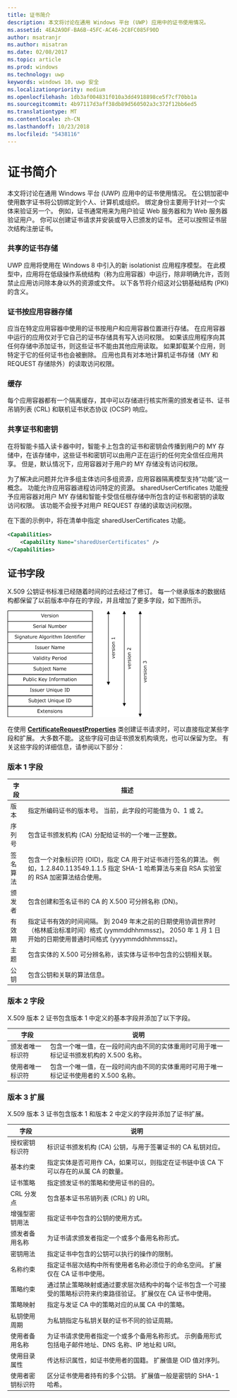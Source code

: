 ```yaml
---
title: 证书简介
description: 本文将讨论在通用 Windows 平台 (UWP) 应用中的证书使用情况。
ms.assetid: 4EA2A9DF-BA6B-45FC-AC46-2C8FC085F90D
author: msatranjr
ms.author: misatran
ms.date: 02/08/2017
ms.topic: article
ms.prod: windows
ms.technology: uwp
keywords: windows 10，uwp 安全
ms.localizationpriority: medium
ms.openlocfilehash: 1db3af004831f010a3dd4918898ce5f7cf70bb1a
ms.sourcegitcommit: 4b97117d3aff38db89d560502a3c372f12bb6ed5
ms.translationtype: MT
ms.contentlocale: zh-CN
ms.lasthandoff: 10/23/2018
ms.locfileid: "5438116"
---
```

# <a name="intro-to-certificates"></a>证书简介




本文将讨论在通用 Windows 平台 (UWP) 应用中的证书使用情况。 在公钥加密中使用数字证书将公钥绑定到个人、计算机或组织。 绑定身份主要用于针对一个实体来验证另一个。 例如，证书通常用来为用户验证 Web 服务器和为 Web 服务器验证用户。 你可以创建证书请求并安装或导入已颁发的证书。 还可以按照证书层次结构注册证书。

### <a name="shared-certificate-stores"></a>共享的证书存储

UWP 应用将使用在 Windows 8 中引入的新 isolationist 应用程序模型。 在此模型中，应用将在低级操作系统结构（称为应用容器）中运行，除非明确允许，否则禁止应用访问除本身以外的资源或文件。 以下各节将介绍这对公钥基础结构 (PKI) 的含义。

### <a name="certificate-storage-per-app-container"></a>证书按应用容器存储

应当在特定应用容器中使用的证书按用户和应用容器位置进行存储。 在应用容器中运行的应用仅对于它自己的证书存储具有写入访问权限。 如果该应用程序向其任何存储中添加证书，则这些证书不能由其他应用读取。 如果卸载某个应用，则特定于它的任何证书也会被删除。 应用也具有对本地计算机证书存储（MY 和 REQUEST 存储除外）的读取访问权限。

### <a name="cache"></a>缓存

每个应用容器都有一个隔离缓存，其中可以存储进行核实所需的颁发者证书、证书吊销列表 (CRL) 和联机证书状态协议 (OCSP) 响应。

### <a name="shared-certificates-and-keys"></a>共享证书和密钥

在将智能卡插入读卡器中时，智能卡上包含的证书和密钥会传播到用户的 MY 存储中，在该存储中，这些证书和密钥可以由用户正在运行的任何完全信任应用共享。 但是，默认情况下，应用容器对于用户的 MY 存储没有访问权限。

为了解决此问题并允许多组主体访问多组资源，应用容器隔离模型支持“功能”这一概念。 功能允许应用容器进程访问特定的资源。 sharedUserCertificates 功能授予应用容器对用户 MY 存储和智能卡受信任根存储中所包含的证书和密钥的读取访问权限。 该功能不会授予对用户 REQUEST 存储的读取访问权限。

在下面的示例中，将在清单中指定 sharedUserCertificates 功能。

```xml
<Capabilities>
    <Capability Name="sharedUserCertificates" />
</Capabilities>
```

## <a name="certificate-fields"></a>证书字段


X.509 公钥证书标准已经随着时间的过去经过了修订。 每一个继承版本的数据结构都保留了以前版本中存在的字段，并且增加了更多字段，如下图所示。

![x.509 证书版本 1、2 和 3](images/x509certificateversions.png)

在使用 [**CertificateRequestProperties**](https://msdn.microsoft.com/library/windows/apps/br212079) 类创建证书请求时，可以直接指定某些字段和扩展。 大多数不能。 这些字段可由证书颁发机构填充，也可以保留为空。 有关这些字段的详细信息，请参阅以下部分：

### <a name="version-1-fields"></a>版本 1 字段

| 字段 | 描述 |
|-------|-------------|
| 版本 | 指定所编码证书的版本号。 当前，此字段的可能值为 0、1 或 2。 |
| 序列号 | 包含证书颁发机构 (CA) 分配给证书的一个唯一正整数。 |
| 签名算法 | 包含一个对象标识符 (OID)，指定 CA 用于对证书进行签名的算法。 例如，1.2.840.113549.1.1.5 指定 SHA-1 哈希算法与来自 RSA 实验室的 RSA 加密算法结合使用。 |
| 颁发者 | 包含创建和签名证书的 CA 的 X.500 可分辨名称 (DN)。 |
| 有效期 | 指定证书有效的时间间隔。 到 2049 年末之前的日期使用协调世界时（格林威治标准时间）格式 (yymmddhhmmssz)。 2050 年 1 月 1 日开始的日期使用普通时间格式 (yyyymmddhhmmssz)。 |
| 主题 | 包含实体的 X.500 可分辨名称，该实体与证书中包含的公钥相关联。 |
| 公钥 | 包含公钥和关联的算法信息。 |

### <a name="version-2-fields"></a>版本 2 字段

X.509 版本 2 证书包含版本 1 中定义的基本字段并添加了以下字段。

| 字段 | 说明 |
|-------|-------------|
| 颁发者唯一标识符 | 包含一个唯一值，在一段时间内由不同的实体重用时可用于唯一标记证书颁发机构的 X.500 名称。 |
| 使用者唯一标识符 | 包含一个唯一值，在一段时间内由不同的实体重用时可用于唯一标记证书使用者的 X.500 名称。 |

### <a name="version-3-extensions"></a>版本 3 扩展

X.509 版本 3 证书包含版本 1 和版本 2 中定义的字段并添加了证书扩展。

| 字段  | 说明 |
|--------|-------------|
| 授权密钥标识符 | 标识证书颁发机构 (CA) 公钥，与用于签署证书的 CA 私钥对应。 |
| 基本约束 | 指定实体是否可用作 CA，如果可以，则指定在证书链中该 CA 下可以存在的从属 CA 的数量。 |
| 证书策略 | 指定颁发证书的策略和使用证书的目的。 |
| CRL 分发点 | 包含基本证书吊销列表 (CRL) 的 URI。 |
| 增强型密钥用法 | 指定证书中包含的公钥的使用方式。 |
| 颁发者备用名称 | 为证书请求颁发者指定一个或多个备用名称形式。 |
| 密钥用法 | 指定证书中包含的公钥可以执行的操作的限制。|
| 名称约束  | 指定证书层次结构中所有使用者名称必须位于的命名空间。 扩展仅在 CA 证书中使用。 |
| 策略约束 | 通过禁止策略映射或通过要求层次结构中的每个证书包含一个可接受的策略标识符来约束路径验证。 扩展仅在 CA 证书中使用。 |
| 策略映射 | 指定与发证 CA 中的策略对应的从属 CA 中的策略。 |
| 私钥使用周期 | 为私钥指定与私钥关联的证书不同的验证周期。 |
| 使用者备用名称 | 为证书请求使用者指定一个或多个备用名称形式。 示例备用形式包括电子邮件地址、DNS 名称、IP 地址和 URI。 |
| 使用目录属性 | 传达标识属性，如证书使用者的国籍。 扩展值是 OID 值对序列。 |
| 使用者密钥标识符 | 区分证书使用者持有的多个公钥。 扩展值一般是密钥的 SHA-1 哈希。 |

